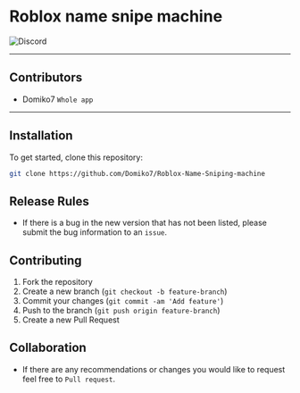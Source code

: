 # Roblox name snipe machine
<img alt="Discord" src="https://img.shields.io/discord/1334954823598084217">

------


## Contributors
- Domiko7 `Whole app`

------

## Installation

To get started, clone this repository:

```bash
git clone https://github.com/Domiko7/Roblox-Name-Sniping-machine
```

## Release Rules
- If there is a bug in the new version that has not been listed, please submit the bug information to an ```issue```.

## Contributing

1. Fork the repository
2. Create a new branch (`git checkout -b feature-branch`)
3. Commit your changes (`git commit -am 'Add feature'`)
4. Push to the branch (`git push origin feature-branch`)
5. Create a new Pull Request



## Collaboration
- If there are any recommendations or changes you would like to request feel free to  ```Pull request```.

